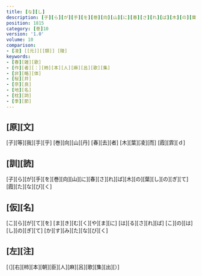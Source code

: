 ```yaml
---
title: [な][し]
description: [子][ら][が][手][を][巻][向][山][に][春][さ][れ][ば][木][の][葉][し][の][ぎ][て][霞][た][な][び][く]
position: 1815
category: [巻]10
version: '1.0'
volume: 10
comparison:
- [凌] [[元]][[類]] [陵]
keywords:
- [春][雑][歌]
- [作][者][：][柿][本][人][麻][呂][歌][集]
- [非][略][体]
- [桜][井]
- [奈][良]
- [地][名]
- [枕][詞]
- [季][節]
---
```


## [原][文]

[子][等][我][手][乎] [巻][向][山][丹] [春][去][者] [木][葉][凌][而] [霞][霏][ｄ]

## [訓][読]

[子][ら][が][手][を][巻][向][山][に][春][さ][れ][ば][木][の][葉][し][の][ぎ][て][霞][た][な][び][く]

## [仮][名]

[こ][ら][が][て][を] [ま][き][む][く][や][ま][に] [は][る][さ][れ][ば] [こ][の][は][し][の][ぎ][て] [か][す][み][た][な][び][く]

## [左][注]

[（][右][柿][本][朝][臣][人][麻][呂][歌][集][出][）]
